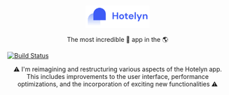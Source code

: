 <p align="center">
<img src="assets/thumbnail/hotelyn_logo.png" height="51" alt="Hotelyn logo" />
</p>
<p align="center">The most incredible 🏨 app in the 🌎</p>
<a href="https://github.com/enzoftware/hotelyn/actions"><img src="https://github.com/enzoftware/hotelyn/actions/workflows/main.yaml/badge.svg" alt="Build Status"></a>
<p align="center">⚠️ I'm reimagining and restructuring various aspects of the Hotelyn app. This includes improvements to the user interface, performance optimizations, and the incorporation of exciting new functionalities ⚠️</p>
